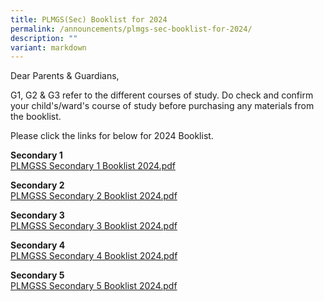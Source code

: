 ```yaml
---
title: PLMGS(Sec) Booklist for 2024
permalink: /announcements/plmgs-sec-booklist-for-2024/
description: ""
variant: markdown
---
```

Dear Parents &amp; Guardians,  

G1, G2 &amp; G3 refer to the different courses of study. Do check and confirm your child's/ward's course of study before purchasing any materials from the booklist.  

Please click the links for below for 2024 Booklist.

**Secondary 1**<br>
[PLMGSS Secondary 1 Booklist 2024.pdf](/files/s1_booklist_2024.pdf)

**Secondary 2**<br>
[PLMGSS Secondary 2 Booklist 2024.pdf](/files/s2_booklist_2024.pdf)

**Secondary 3**<br>
[PLMGSS Secondary 3 Booklist 2024.pdf](/files/s3_booklist_2024.pdf)

**Secondary 4**<br>
[PLMGSS Secondary 4 Booklist 2024.pdf](/files/s4_booklist_2024.pdf)

**Secondary 5**<br>
[PLMGSS Secondary 5 Booklist 2024.pdf](/files/s5_booklist_2024.pdf)